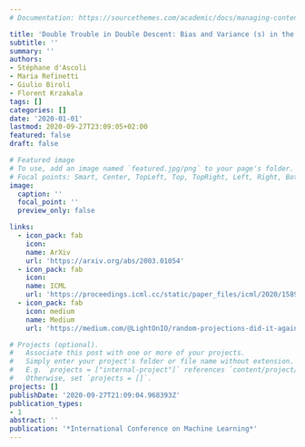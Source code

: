 ```yaml
---
# Documentation: https://sourcethemes.com/academic/docs/managing-content/

title: 'Double Trouble in Double Descent: Bias and Variance (s) in the Lazy Regime'
subtitle: ''
summary: ''
authors:
- Stéphane d'Ascoli
- Maria Refinetti
- Giulio Biroli
- Florent Krzakala
tags: []
categories: []
date: '2020-01-01'
lastmod: 2020-09-27T23:09:05+02:00
featured: false
draft: false

# Featured image
# To use, add an image named `featured.jpg/png` to your page's folder.
# Focal points: Smart, Center, TopLeft, Top, TopRight, Left, Right, BottomLeft, Bottom, BottomRight.
image:
  caption: ''
  focal_point: ''
  preview_only: false

links:
  - icon_pack: fab
    icon:
    name: ArXiv
    url: 'https://arxiv.org/abs/2003.01054'
  - icon_pack: fab
    icon:
    name: ICML
    url: 'https://proceedings.icml.cc/static/paper_files/icml/2020/1589-Paper.pdf'
  - icon_pack: fab
    icon: medium
    name: Medium
    url: 'https://medium.com/@LightOnIO/random-projections-did-it-again-23992c61ff84'

# Projects (optional).
#   Associate this post with one or more of your projects.
#   Simply enter your project's folder or file name without extension.
#   E.g. `projects = ["internal-project"]` references `content/project/deep-learning/index.md`.
#   Otherwise, set `projects = []`.
projects: []
publishDate: '2020-09-27T21:09:04.968393Z'
publication_types:
- 1
abstract: ''
publication: '*International Conference on Machine Learning*'
---
```

